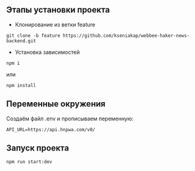 ## Этапы установки проекта

- Клонирование из ветки feature

`git clone -b feature https://github.com/kseniakap/webbee-haker-news-backend.git`

- Установка зависимостей

`npm i`

или

`npm install`

## Переменные окружения

Создаём файл .env и прописываем переменную:

`API_URL=https://api.hnpwa.com/v0/`

## Запуск проекта

`npm run start:dev`
